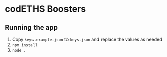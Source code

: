 # codETHS Boosters
## Running the app
1) Copy `keys.example.json` to `keys.json` and replace the values as needed
2) `npm install`
3) `node .`